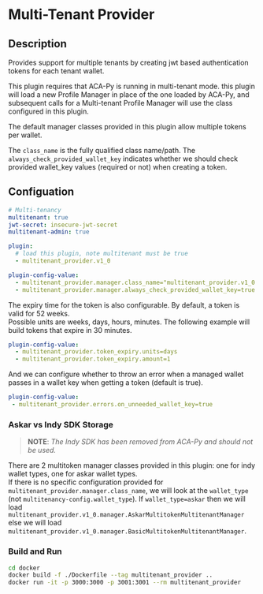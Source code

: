 # Multi-Tenant Provider

## Description

Provides support for multiple tenants by creating jwt based authentication tokens for each tenant wallet.

This plugin requires that ACA-Py is running in multi-tenant mode. this plugin will load a new Profile Manager in place of the one loaded by ACA-Py, and subsequent calls for a Multi-tenant Profile Manager will use the class configured in this plugin.

The default manager classes provided in this plugin allow multiple tokens per wallet.

The `class_name` is the fully qualified class name/path.
The `always_check_provided_wallet_key` indicates whether we should check provided wallet_key values (required or not) when creating a token.

## Configuation

```yaml
# Multi-tenancy
multitenant: true
jwt-secret: insecure-jwt-secret
multitenant-admin: true

plugin:
  # load this plugin, note multitenant must be true
  - multitenant_provider.v1_0

plugin-config-value:
  - multitenant_provider.manager.class_name="multitenant_provider.v1_0.manager.BasicMultitokenMultitenantManager"
  - multitenant_provider.manager.always_check_provided_wallet_key=true
```

The expiry time for the token is also configurable. By default, a token is valid for 52 weeks.  
Possible units are weeks, days, hours, minutes. The following example will build tokens that expire in 30 minutes.

```yaml
plugin-config-value:
  - multitenant_provider.token_expiry.units=days
  - multitenant_provider.token_expiry.amount=1
```

And we can configure whether to throw an error when a managed wallet passes in a wallet key when getting a token (default is true).

```yaml
plugin-config-value:
 - multitenant_provider.errors.on_unneeded_wallet_key=true
```

### Askar vs Indy SDK Storage

> **NOTE**: *The Indy SDK has been removed from ACA-Py and should not be used.*

There are 2 multitoken manager classes provided in this plugin: one for indy wallet types, one for askar wallet types.  
If there is no specific configuration provided for `multitenant_provider.manager.class_name`, we will look at the `wallet_type` (not `multitenancy-config.wallet_type`). If `wallet_type=askar` then we will load `multitenant_provider.v1_0.manager.AskarMultitokenMultitenantManager` else we will load `multitenant_provider.v1_0.manager.BasicMultitokenMultitenantManager`.

### Build and Run

```bash
cd docker
docker build -f ./Dockerfile --tag multitenant_provider ..
docker run -it -p 3000:3000 -p 3001:3001 --rm multitenant_provider
```
